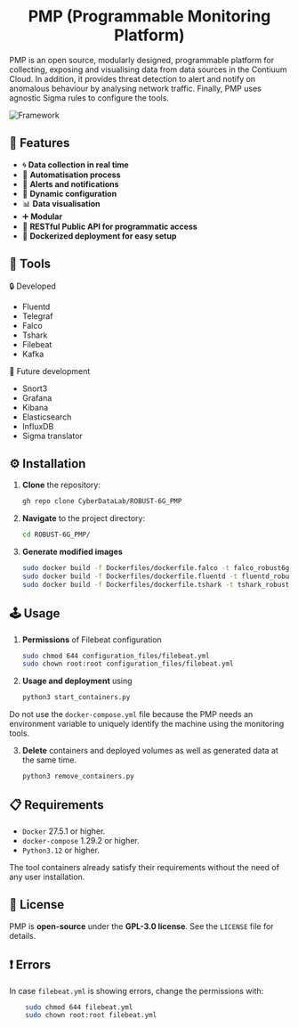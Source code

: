 <h1 align="center">PMP (Programmable Monitoring Platform)</h1>

PMP is an open source, modularly designed, programmable platform for collecting, exposing and visualising data from data sources in the Contiuum Cloud. In addition, it provides threat detection to alert and notify on anomalous behaviour by analysing network traffic. Finally, PMP uses agnostic Sigma rules to configure the tools.

![Framework](https://github.com/LongJeffreySilver/PMP_Docker/blob/main/PMP_design.png)


## 🔧 Features

 - :cyclone: **Data collection in real time**
 - :electric_plug: **Automatisation process**
 - :bell: **Alerts and notifications**
 - :hammer: **Dynamic configuration**
 - :bar_chart: **Data visualisation**
 - :heavy_plus_sign: **Modular**
 - 🚀 **RESTful Public API for programmatic access**
 - 🐳 **Dockerized deployment for easy setup**  

## :nut_and_bolt: Tools

:lock: Developed
 * Fluentd
 * Telegraf
 * Falco
 * Tshark
 * Filebeat
 * Kafka

:construction: Future development
 * Snort3
 * Grafana
 * Kibana
 * Elasticsearch
 * InfluxDB
 * Sigma translator

## ⚙️ Installation

1. **Clone** the repository:
   ```bash
   gh repo clone CyberDataLab/ROBUST-6G_PMP
    ```
2. **Navigate** to the project directory:
    ```bash
    cd ROBUST-6G_PMP/
    ```

3. **Generate modified images**
    ```bash
    sudo docker build -f Dockerfiles/dockerfile.falco -t falco_robust6g:latest .
    sudo docker build -f Dockerfiles/dockerfile.fluentd -t fluentd_robust6g:latest .
    sudo docker build -f Dockerfiles/dockerfile.tshark -t tshark_robust6g:latest .
    ```


## 🕹️ Usage


1. **Permissions** of Filebeat configuration
    ```bash
    sudo chmod 644 configuration_files/filebeat.yml
    sudo chown root:root configuration_files/filebeat.yml
    ```

2. **Usage and deployment** using 
    ```bash
    python3 start_containers.py
    ```

Do not use the `docker-compose.yml` file because the PMP needs an environment variable to uniquely identify the machine using the monitoring tools.

3. **Delete** containers and deployed volumes as well as generated data at the same time.
    ```bash
    python3 remove_containers.py
    ```

## 📋 Requirements

 * `Docker` 27.5.1 or higher.
 * `docker-compose` 1.29.2 or higher.
 * `Python3.12` or higher.

The tool containers already satisfy their requirements without the need of any user installation.

## 📜 License

PMP is **open-source** under the **GPL-3.0 license**. See the `LICENSE` file for details.

## :heavy_exclamation_mark: Errors

In case `filebeat.yml` is showing errors, change the permissions with: 
```bash
    sudo chmod 644 filebeat.yml
    sudo chown root:root filebeat.yml
``` 

